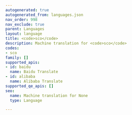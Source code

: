 ```yaml
---
autogenerated: true
autogenerated_from: languages.json
nav_order: 998
nav_exclude: true
parent: Languages
layout: language
title: <code>sco</code>
description: Machine translation for <code>sco</code>
codes:
- sco
family: []
supported_apis:
- id: baidu
  name: Baidu Translate
- id: alibaba
  name: Alibaba Translate
supported_qe_apis: []
seo:
  name: Machine translation for None
  type: Language

---
```


